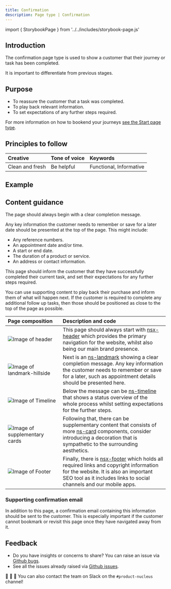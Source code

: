 ```yaml
---
title: Confirmation
description: Page type | Confirmation
---
```


import { StorybookPage } from '../../includes/storybook-page.js'

## Introduction

The confirmation page type is used to show a customer that their journey or task has been completed. 

It is important to differentiate from previous stages.

## Purpose

* To reassure the customer that a task was completed.
* To play back relevant information.
* To set expectations of any further steps required.

For more information on how to bookend your journeys [see the Start page type](page-types/start.md).

## Principles to follow

| Creative | Tone of voice | Keywords |
| :--- | :--- | :--- |
| Clean and fresh | Be helpful | Functional, Informative |

## Example

<StorybookPage story="examples-page-types--confirmation"></StorybookPage>

## Content guidance

The page should always begin with a clear completion message.

Any key information the customer needs to remember or save for a later date should be presented at the top of the page. This might include:

* Any reference numbers.
* An appointment date and/or time.
* A start or end date.
* The duration of a product or service.
* An address or contact information.

This page should inform the customer that they have successfully completed their current task, and set their expectations for any further steps required. 

You can use supporting content to play back their purchase and inform them of what will happen next. If the customer is required to complete any additional follow up tasks, then those should be positioned as close to the top of the page as possible.

| Page&nbsp;composition | Description and code |
| :--- | :--- |
| ![Image of header](https://user-images.githubusercontent.com/78355810/121555708-250d1f00-ca0b-11eb-86b9-df4a65ccfb60.png) | This page should always start with [nsx-header](/components/nsx-header.md) which provides the primary navigation for the website, whilst also being our main brand presence. |
| ![Image of landmark-hillside](https://user-images.githubusercontent.com/78355810/122067713-b6093f00-cdeb-11eb-8ee8-8b07c8c71bdf.png) | Next is an [ns-landmark](/components/ns-landmark.md) showing a clear completion message. Any key information the customer needs to remember or save for a later, such as appointment details should be presented here. |
| ![Image of Timeline](https://user-images.githubusercontent.com/78355810/122087289-74cd5b00-cdfc-11eb-9171-18647c95b75f.png) | Below the message can be [ns-timeline](/components/ns-timeline.md) that shows a status overview of the whole process whilst setting expectations for the further steps. |
| ![Image of supplementary cards](https://user-images.githubusercontent.com/78355810/122088757-f83b7c00-cdfd-11eb-82cc-7bf553156b1a.png) | Following that, there can be supplementary content that consists of more [ns-card](/components/ns-card.md) components, consider introducing a decoration that is sympathetic to the surrounding aesthetics. |
| ![Image of Footer](https://user-images.githubusercontent.com/78355810/121567323-57704980-ca16-11eb-9951-598055b9808c.png) | Finally, there is [nsx-footer](/components/nsx-footer.md) which holds all required links and copyright information for the website. It is also an important SEO tool as it includes links to social channels and our mobile apps. |

### Supporting confirmation email

In addition to this page, a confirmation email containing this information should be sent to the customer. This is especially important if the customer cannot bookmark or revisit this page once they have navigated away from it.

## Feedback

* Do you have insights or concerns to share? You can raise an issue via [Github bugs](https://github.com/ConnectedHomes/nucleus/issues/new?assignees=&labels=Bug&template=a--bug-report.md&title=[bug]%20[page-type-confirmation]).
* See all the issues already raised via [Github issues](https://github.com/connectedHomes/nucleus/issues?utf8=%E2%9C%93&q=is%3Aopen+is%3Aissue+label%3ABug+[page-type-confirmation]).

💩 🎉 🦄 You can also contact the team on Slack on the `#product-nucleus` channel!
